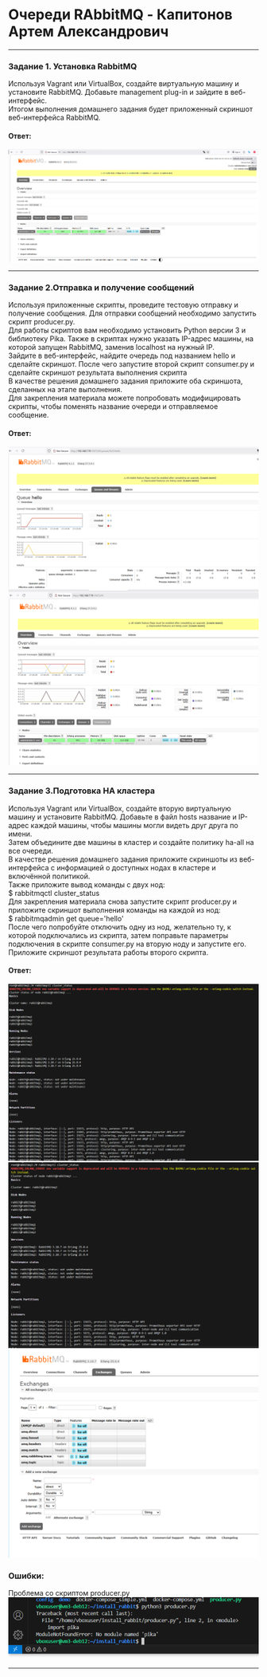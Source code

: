 # Очереди RAbbitMQ - Капитонов Артем Александрович





---

### Задание 1. Установка RabbitMQ  
Используя Vagrant или VirtualBox, создайте виртуальную машину и установите RabbitMQ. Добавьте management plug-in и зайдите в веб-интерфейс.  
Итогом выполнения домашнего задания будет приложенный скриншот веб-интерфейса RabbitMQ.  
#### Ответ: 
![L1](https://github.com/Artem-K16git/Homeworks/blob/main/RabbitMQ/images/L1.png) 

 

---

### Задание 2.Отправка и получение сообщений  
Используя приложенные скрипты, проведите тестовую отправку и получение сообщения. Для отправки сообщений необходимо запустить скрипт producer.py.  
Для работы скриптов вам необходимо установить Python версии 3 и библиотеку Pika. Также в скриптах нужно указать IP-адрес машины, на которой запущен RabbitMQ, заменив localhost на нужный IP.  
Зайдите в веб-интерфейс, найдите очередь под названием hello и сделайте скриншот. После чего запустите второй скрипт consumer.py и сделайте скриншот результата выполнения скрипта  
В качестве решения домашнего задания приложите оба скриншота, сделанных на этапе выполнения.  
Для закрепления материала можете попробовать модифицировать скрипты, чтобы поменять название очереди и отправляемое сообщение.    
#### Ответ:  
![L2_1](https://github.com/Artem-K16git/Homeworks/blob/main/RabbitMQ/images/L2_1.png)   
![L2_2](https://github.com/Artem-K16git/Homeworks/blob/main/RabbitMQ/images/L2_2.png)  

---


### Задание 3.Подготовка HA кластера  
Используя Vagrant или VirtualBox, создайте вторую виртуальную машину и установите RabbitMQ. Добавьте в файл hosts название и IP-адрес каждой машины, чтобы машины могли видеть друг друга по имени.  
Затем объедините две машины в кластер и создайте политику ha-all на все очереди.  
В качестве решения домашнего задания приложите скриншоты из веб-интерфейса с информацией о доступных нодах в кластере и включённой политикой.  
Также приложите вывод команды с двух нод:  
$ rabbitmqctl cluster_status  
Для закрепления материала снова запустите скрипт producer.py и приложите скриншот выполнения команды на каждой из нод:  
$ rabbitmqadmin get queue='hello'  
После чего попробуйте отключить одну из нод, желательно ту, к которой подключались из скрипта, затем поправьте параметры подключения в скрипте consumer.py на вторую ноду и запустите его.  
Приложите скриншот результата работы второго скрипта.  
#### Ответ:  

![LL3_rabbitmq1](https://github.com/Artem-K16git/Homeworks/blob/main/RabbitMQ/images/L3_rabbitmq1.png)
![L3_rabbitmq3](https://github.com/Artem-K16git/Homeworks/blob/main/RabbitMQ/images/L3_rabbitmq3.png)
![L3_exchanges](https://github.com/Artem-K16git/Homeworks/blob/main/RabbitMQ/images/L3_exchanges.png)  

### Ошибки:  

Проблема со скриптом producer.py  
![L3_p](https://github.com/Artem-K16git/Homeworks/blob/main/RabbitMQ/images/pika_error.png)

---  


